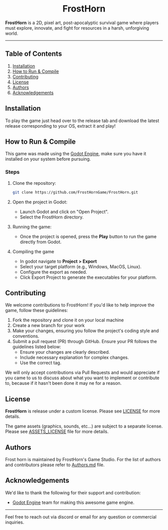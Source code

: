 <h1 align="center">FrostHorn</h1>

**FrostHorn** is a 2D, pixel art, post-apocalyptic survival game where players must explore, innovate, and fight for resources in a harsh, unforgiving world.

---
## Table of Contents

1. [Installation](#installation)
2. [How to Run & Compile](#how-to-run--compile)
3. [Contributing](#contributing)
4. [License](#license)
5. [Authors](#authors)
6. [Acknowledgements](#acknowledgements)


## Installation

To play the game just head over to the release tab and download the latest release corresponding to your OS, extract it and play!

## How to Run & Compile
This game was made using the [Godot Engine](https://godotengine.org/), make sure you have it installed on your system before pursuing.

### Steps

1. Clone the repository:
   ```bash
   git clone https://github.com/FrostHornGame/FrostHorn.git
   ```

2. Open the project in Godot:
    - Launch Godot and click on "Open Project".
    - Select the FrostHorn directory.

3. Running the game:
    - Once the project is opened, press the **Play** button to run the game directly from Godot.

4. Compiling the game
    - In godot navigate to **Project > Export**
    - Select your target platform (e.g., Windows, MacOS, Linux).
    - Configure the export as needed.
    - Click Export Project to generate the executables for your platform.

## Contributing

We welcome contributions to FrostHorn! If you'd like to help improve the game, follow these guidelines:
1. Fork the repository and clone it on your local machine
2. Create a new branch for your work
3. Make your changes, ensuring you follow the project's coding style and conventions.
4. Submit a pull request (PR) through GitHub. Ensure your PR follows the guidelines listed below:
    - Ensure your changes are clearly described.
    - Include necessary explanation for complex changes.
    - Use the correct tag.

We will only accept contributions via Pull Requests and would appreciate if you came to us to discuss about what you want to implement or contribute to, because if it hasn't been done it may ne for a reason.

## License

**FrostHorn** is release under a custom license. Please see [LICENSE](./LICENSE.md) for more details.

The game assets (graphics, sounds, etc...) are subject to a separate license. Please see [ASSETS_LICENSE](./ASSETS_LICENSE.md) file for more details.

## Authors
Frost horn is maintained by FrostHorn's Game Studio. For the list of authors and contributors please refer to [Authors.md](./AUTHORS.md) file.

## Acknowledgements
We'd like to thank the following for their support and contribution:
- [Godot Engine](https://godotengine.org/) team for making this awesome game engine.

---
Feel free to reach out via discord or email for any question or commercial inquiries.

